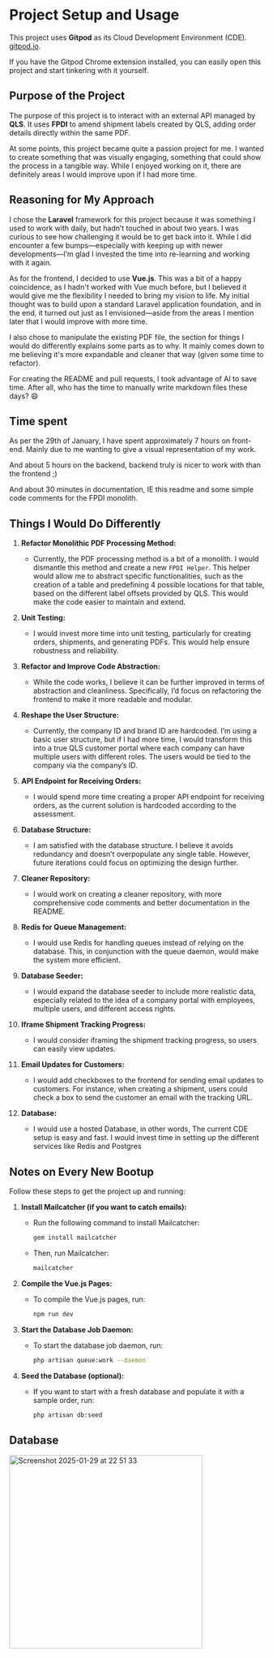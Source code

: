 # Project Setup and Usage

This project uses **Gitpod** as its Cloud Development Environment (CDE). [gitpod.io](https://gitpod.io).

If you have the Gitpod Chrome extension installed, you can easily open this project and start tinkering with it yourself.

## Purpose of the Project

The purpose of this project is to interact with an external API managed by **QLS**. It uses **FPDI** to amend shipment labels created by QLS, adding order details directly within the same PDF.

At some points, this project became quite a passion project for me. I wanted to create something that was visually engaging, something that could show the process in a tangible way. While I enjoyed working on it, there are definitely areas I would improve upon if I had more time.

## Reasoning for My Approach

I chose the **Laravel** framework for this project because it was something I used to work with daily, but hadn’t touched in about two years. I was curious to see how challenging it would be to get back into it. While I did encounter a few bumps—especially with keeping up with newer developments—I’m glad I invested the time into re-learning and working with it again.

As for the frontend, I decided to use **Vue.js**. This was a bit of a happy coincidence, as I hadn't worked with Vue much before, but I believed it would give me the flexibility I needed to bring my vision to life. My initial thought was to build upon a standard Laravel application foundation, and in the end, it turned out just as I envisioned—aside from the areas I mention later that I would improve with more time.

I also chose to manipulate the existing PDF file, the section for things I would do differently explains some parts as to why. It mainly comes down to me believing it's more expandable and cleaner that way (given some time to refactor).

For creating the README and pull requests, I took advantage of AI to save time. After all, who has the time to manually write markdown files these days? 😄

## Time spent

As per the 29th of January, I have spent approximately 7 hours on front-end. Mainly due to me wanting to give a visual representation of my work.

And about 5 hours on the backend, backend truly is nicer to work with than the frontend ;)

And about 30 minutes in documentation, IE this readme and some simple code comments for the FPDI monolith.

## Things I Would Do Differently

1. **Refactor Monolithic PDF Processing Method:**
   - Currently, the PDF processing method is a bit of a monolith. I would dismantle this method and create a new `FPDI Helper`. This helper would allow me to abstract specific functionalities, such as the creation of a table and predefining 4 possible locations for that table, based on the different label offsets provided by QLS. This would make the code easier to maintain and extend.

2. **Unit Testing:**
   - I would invest more time into unit testing, particularly for creating orders, shipments, and generating PDFs. This would help ensure robustness and reliability.

3. **Refactor and Improve Code Abstraction:**
   - While the code works, I believe it can be further improved in terms of abstraction and cleanliness. Specifically, I’d focus on refactoring the frontend to make it more readable and modular.

4. **Reshape the User Structure:**
   - Currently, the company ID and brand ID are hardcoded. I’m using a basic user structure, but if I had more time, I would transform this into a true QLS customer portal where each company can have multiple users with different roles. The users would be tied to the company via the company’s ID.

5. **API Endpoint for Receiving Orders:**
   - I would spend more time creating a proper API endpoint for receiving orders, as the current solution is hardcoded according to the assessment.

6. **Database Structure:**
   - I am satisfied with the database structure. I believe it avoids redundancy and doesn’t overpopulate any single table. However, future iterations could focus on optimizing the design further.

7. **Cleaner Repository:**
   - I would work on creating a cleaner repository, with more comprehensive code comments and better documentation in the README.

8. **Redis for Queue Management:**
   - I would use Redis for handling queues instead of relying on the database. This, in conjunction with the queue daemon, would make the system more efficient.

9. **Database Seeder:**
   - I would expand the database seeder to include more realistic data, especially related to the idea of a company portal with employees, multiple users, and different access rights.

10. **Iframe Shipment Tracking Progress:**
    - I would consider iframing the shipment tracking progress, so users can easily view updates.

11. **Email Updates for Customers:**
    - I would add checkboxes to the frontend for sending email updates to customers. For instance, when creating a shipment, users could check a box to send the customer an email with the tracking URL.

12. **Database:**
    - I would use a hosted Database, in other words, The current CDE setup is easy and fast. I would invest time in setting up the different services like Redis and Postgres

## Notes on Every New Bootup

Follow these steps to get the project up and running:

1. **Install Mailcatcher (if you want to catch emails):**
   - Run the following command to install Mailcatcher:
     ```bash
     gem install mailcatcher
     ```
   - Then, run Mailcatcher:
     ```bash
     mailcatcher
     ```

2. **Compile the Vue.js Pages:**
   - To compile the Vue.js pages, run:
     ```bash
     npm run dev
     ```

3. **Start the Database Job Daemon:**
   - To start the database job daemon, run:
     ```bash
     php artisan queue:work --daemon
     ```

4. **Seed the Database (optional):**
   - If you want to start with a fresh database and populate it with a sample order, run:
     ```bash
     php artisan db:seed
     ```

## Database

<img width="381" alt="Screenshot 2025-01-29 at 22 51 33" src="https://github.com/user-attachments/assets/0e60ae5c-0f23-4108-8f76-79c8833524fa" />

